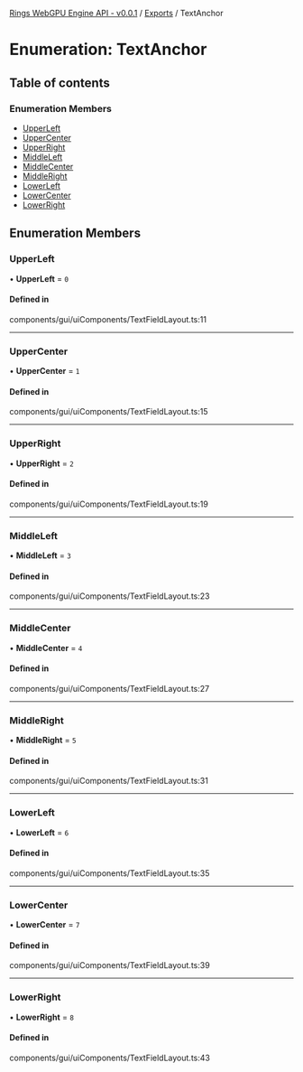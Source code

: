 [Rings WebGPU Engine API - v0.0.1](../README.md) / [Exports](../modules.md) / TextAnchor

# Enumeration: TextAnchor

## Table of contents

### Enumeration Members

- [UpperLeft](TextAnchor.md#upperleft)
- [UpperCenter](TextAnchor.md#uppercenter)
- [UpperRight](TextAnchor.md#upperright)
- [MiddleLeft](TextAnchor.md#middleleft)
- [MiddleCenter](TextAnchor.md#middlecenter)
- [MiddleRight](TextAnchor.md#middleright)
- [LowerLeft](TextAnchor.md#lowerleft)
- [LowerCenter](TextAnchor.md#lowercenter)
- [LowerRight](TextAnchor.md#lowerright)

## Enumeration Members

### UpperLeft

• **UpperLeft** = ``0``

#### Defined in

components/gui/uiComponents/TextFieldLayout.ts:11

___

### UpperCenter

• **UpperCenter** = ``1``

#### Defined in

components/gui/uiComponents/TextFieldLayout.ts:15

___

### UpperRight

• **UpperRight** = ``2``

#### Defined in

components/gui/uiComponents/TextFieldLayout.ts:19

___

### MiddleLeft

• **MiddleLeft** = ``3``

#### Defined in

components/gui/uiComponents/TextFieldLayout.ts:23

___

### MiddleCenter

• **MiddleCenter** = ``4``

#### Defined in

components/gui/uiComponents/TextFieldLayout.ts:27

___

### MiddleRight

• **MiddleRight** = ``5``

#### Defined in

components/gui/uiComponents/TextFieldLayout.ts:31

___

### LowerLeft

• **LowerLeft** = ``6``

#### Defined in

components/gui/uiComponents/TextFieldLayout.ts:35

___

### LowerCenter

• **LowerCenter** = ``7``

#### Defined in

components/gui/uiComponents/TextFieldLayout.ts:39

___

### LowerRight

• **LowerRight** = ``8``

#### Defined in

components/gui/uiComponents/TextFieldLayout.ts:43
